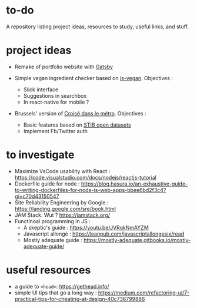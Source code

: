 # to-do
A repository listing project ideas, resources to study, useful links, and stuff.

# project ideas
* Remake of portfolio website with [Gatsby](https://www.gatsbyjs.org/)

* Simple vegan ingredient checker based on [is-vegan](https://www.npmjs.com/package/is-vegan). Objectives :
  * Slick interface
  * Suggestions in searchbox
  * In react-native for mobile ?
  
* Brussels' version of [Croisé dans le métro](https://www.croisedanslemetro.com/). Objectives :
  * Basic features based on [STIB open datasets](https://opendata.stib-mivb.be/store/data)
  * Implement Fb/Twitter auth

# to investigate
* Maximize VsCode usability with React : https://code.visualstudio.com/docs/nodejs/reactjs-tutorial
* Dockerfile guide for node : https://blog.hasura.io/an-exhaustive-guide-to-writing-dockerfiles-for-node-js-web-apps-bbee6bd2f3c4?gi=c70d43150547
* Site Reliability Engineering by Google : https://landing.google.com/sre/book.html
* JAM Stack. Wut ? https://jamstack.org/
* Functinoal programming in JS :
    * A skeptic's guide : https://youtu.be/JVRqkNmAYZM
    * Javascript allongé : https://leanpub.com/javascriptallongesix/read
    * Mostly adequate guide : https://mostly-adequate.gitbooks.io/mostly-adequate-guide/

# useful resources
* a guide to `<head>`: https://gethead.info/
* simple UI tips that go a long way : https://medium.com/refactoring-ui/7-practical-tips-for-cheating-at-design-40c736799886
